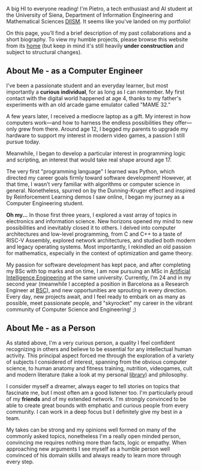 A big HI to everyone reading! I'm Pietro, a tech enthusiast and AI student at the University of Siena, Department of Information Engineering and Mathematical Sciences [DIISM](https://artificial-intelligence-automation.unisi.it/en). It seems like you've landed on my portfolio!

On this page, you’ll find a brief description of my past collaborations and a short biography. To view my humble projects, please browse this website from its [home](../index.html) (but keep in mind it's still heavily **under construction** and subject to structural changes).

## About Me - as a Computer Engineer
I've been a passionate student and an everyday learner, but most importantly a **curious individual**, for as long as I can remember. My first contact with the digital world happened at age 4, thanks to my father's experiments with an old arcade game emulator called "MAME 32."

A few years later, I received a mediocre laptop as a gift. My interest in how computers work—and how to harness the endless possibilities they offer—only grew from there. Around age 12, I begged my parents to upgrade my hardware to support my interest in modern video games, a passion I still pursue today.

Meanwhile, I began to develop a particular interest in programming logic and scripting, an interest that would take real shape around age 17.

The very first "programming language" I learned was Python, which directed my career goals firmly toward software development! However, at that time, I wasn’t very familiar with algorithms or computer science in general. Nonetheless, spurred on by the Dunning-Kruger effect and inspired by Reinforcement Learning demos I saw online, I began my journey as a Computer Engineering student.

**Oh my...** In those first three years, I explored a vast array of topics in electronics and information science. New horizons opened my mind to new possibilities and inevitably closed it to others. I delved into computer architectures and low-level programming, from C and C++ to a taste of RISC-V Assembly, explored network architectures, and studied both modern and legacy operating systems. Most importantly, I rekindled an old passion for mathematics, especially in the context of optimization and game theory.

My passion for software development has kept pace, and after completing my BSc with top marks and on time, I am now pursuing an MSc in [Artificial Intelligence Engineering](https://en.unisi.it/ugov/degree/16834) at the same university. Currently, I’m 24 and in my second year (meanwhile I accepted a position in Barcelona as a Research Engineer at [BSC](https://bsc.es)), and new opportunities are sprouting in every direction. Every day, new projects await, and I feel ready to embark on as many as possible, meet passionate people, and "skyrocket" my career in the vibrant community of Computer Science and Engineering! ;)

## About Me - as a Person
As stated above, I'm a very curious person, a quality I feel confident recognizing in others and believe to be essential for any intellectual human activity. This principal aspect forced me through the exploration of a variety of subjects I considered of interest, spanning from the obvious computer science, to human anatomy and fitness training, nutrition, videogames, cult and modern literature (take a look at my personal [library](/pages/library.html)) and philosophy.

I consider myself a dreamer, always eager to tell stories on topics that fascinate me, but I most often am a good listener too. I'm particularly proud of my **friends** and of my extended network. I'm strongly convinced to be able to create great bounds with emphatic and curious people from every community. I can work in a deep focus but I definitely give my best in a team.

My takes can be strong and my opinions well formed on many of the commonly asked topics, nonetheless I'm a really open minded person, convincing me requires nothing more than facts, logic or empathy. When approaching new arguments I see myself as a humble person well convinced of his domain skills and always ready to learn more through every step.